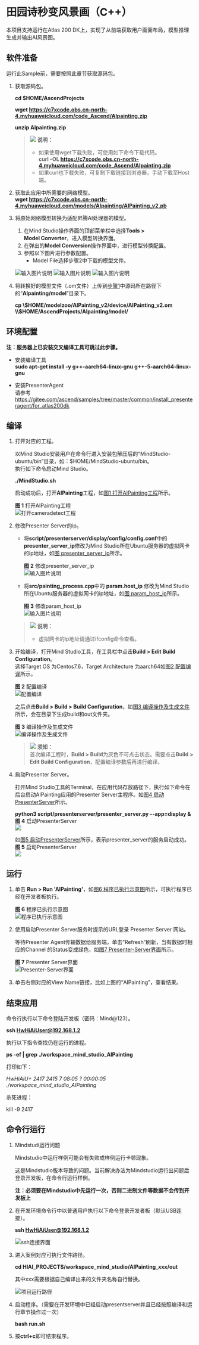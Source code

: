 # 田园诗秒变风景画（C++）<a name="ZH-CN_TOPIC_0232337690"></a>  


本项目支持运行在Atlas 200 DK上，实现了从前端获取用户画面布局，模型推理生成并输出AI风景图。 

## 软件准备<a name="zh-cn_topic_0219108795_section181111827718"></a>

运行此Sample前，需要按照此章节获取源码包。

1.  <a name="zh-cn_topic_0228757084_section8534138124114"></a>获取源码包。

    **cd $HOME/AscendProjects**  

    **wget https://c7xcode.obs.cn-north-4.myhuaweicloud.com/code_Ascend/AIpainting.zip** 
              
    **unzip AIpainting.zip**  

    >![](public_sys-resources/icon-note.gif) **说明：**   
    >- 如果使用wget下载失败，可使用如下命令下载代码。  
    **curl -OL https://c7xcode.obs.cn-north-4.myhuaweicloud.com/code_Ascend/AIpainting.zip** 
    >- 如果curl也下载失败，可复制下载链接到浏览器，手动下载至Host端。
    
2. 获取此应用中所需要的网络模型。  
     **wget https://c7xcode.obs.cn-north-4.myhuaweicloud.com/models/AIpainting/AIPainting_v2.pb** 

3. 将原始网络模型转换为适配昇腾AI处理器的模型。  

    1.  在Mind Studio操作界面的顶部菜单栏中选择**Tools \> Model Converter**，进入模型转换界面。
    2.  在弹出的**Model Conversion**操作界面中，进行模型转换配置。
    3.  参照以下图片进行参数配置。    
        -   Model File选择步骤2中下载的模型文件。

    ![输入图片说明](https://images.gitee.com/uploads/images/2020/1215/115210_76e767e8_7401379.png "屏幕截图.png")
    ![输入图片说明](https://images.gitee.com/uploads/images/2020/1215/115215_129d5395_7401379.png "屏幕截图.png")
    ![输入图片说明](https://images.gitee.com/uploads/images/2020/1215/115220_1273fa02_7401379.png "屏幕截图.png")

4.  将转换好的模型文件（.om文件）上传到[步骤1](#zh-cn_topic_0228757084_section8534138124114)中源码所在路径下的“**AIpainting/model**”目录下。
    
     **cp \\$HOME/modelzoo/AIPainting_v2/device/AIPainting_v2.om \\$HOME/AscendProjects/AIpainting/model/**  

## 环境配置   

**注：服务器上已安装交叉编译工具可跳过此步骤。**   
      
- 安装编译工具  
  **sudo apt-get install -y g++\-aarch64-linux-gnu g++\-5-aarch64-linux-gnu** 

- 安装PresenterAgent    
  请参考 https://gitee.com/ascend/samples/tree/master/common/install_presenteragent/for_atlas200dk
  

## 编译<a name="zh-cn_topic_0219108795_section3723145213347"></a>

1.  打开对应的工程。

    以Mind Studio安装用户在命令行进入安装包解压后的“MindStudio-ubuntu/bin”目录，如：$HOME/MindStudio-ubuntu/bin。  
    执行如下命令启动Mind Studio。

    **./MindStudio.sh**

    启动成功后，打开**AIPainting**工程，如[图1 打开AIPainting工程](#zh-cn_topic_0228461902_zh-cn_topic_0203223265_fig11106241192810)所示。

    **图 1**  打开AIPainting工程<a name="zh-cn_topic_0228461902_zh-cn_topic_0203223265_fig11106241192810"></a>  
    ![](figures/Mindstudio_open.png "打开cameradetect工程")

2.  修改Presenter Server的ip。  
    -  将**script/presenterserver/display/config/config.conf**中的**presenter_server_ip**修改为Mind Studio所在Ubuntu服务器的虚拟网卡的ip地址，如[图 presenter_server_ip](#zh-cn_topic_0228461902_zh-cn_topic_0203223265_fig1110624110)所示。

       **图 2**  修改presenter_server_ip<a name="zh-cn_topic_0228461902_zh-cn_topic_0203223265_fig1110624110"></a>  
       ![输入图片说明](https://images.gitee.com/uploads/images/2020/1215/120813_3612ef47_7401379.png "屏幕截图.png")      
    -  将**src/painting_process.cpp**中的 **param.host_ip** 修改为Mind Studio所在Ubuntu服务器的虚拟网卡的ip地址，如[图 param_host_ip](#zh-cn_topic_0228461902_zh-cn_topic_0203223265_fig11)所示。

       **图 3**  修改param_host_ip<a name="zh-cn_topic_0228461902_zh-cn_topic_0203223265_fig11"></a>  
       ![输入图片说明](https://images.gitee.com/uploads/images/2020/1215/120648_90302b80_7401379.png "屏幕截图.png")    

    >![](public_sys-resources/icon-note.gif) **说明：**    
    >-  虚拟网卡的ip地址请通过ifconfig命令查看。    

3.  开始编译，打开Mind Studio工具，在工具栏中点击**Build \> Edit Build Configuration**。  
    选择Target OS 为Centos7.6，Target Architecture 为aarch64如[图2 配置编译](#zh-cn_topic_0203223265_fig17414647130)所示。

    **图 2**  配置编译<a name="zh-cn_topic_0203223265_fig17414647130"></a>  
    ![](figures/配置build1.png "配置编译")  
    
    之后点击**Build \> Build \> Build Configuration**，如[图3 编译操作及生成文件](#zh-cn_topic_0203223265_fig1741464713019)所示，会在目录下生成build和out文件夹。

    **图 3**  编译操作及生成文件<a name="zh-cn_topic_0203223265_fig1741464713019"></a>  
    ![](figures/build.png "编译操作及生成文件")

    >![](public_sys-resources/icon-notice.gif) **须知：**   
    >首次编译工程时，**Build \> Build**为灰色不可点击状态。需要点击**Build \> Edit Build Configuration**，配置编译参数后再进行编译。 

4.  启动Presenter Server。

    打开Mind Studio工具的Terminal，在应用代码存放路径下，执行如下命令在后台启动AIPainting应用的Presenter Server主程序。如[图4 启动PresenterServer](#zh-cn_topic_0228461904_zh-cn_topic_0203223294_fig423515251067)所示。

    
     **python3 script/presenterserver/presenter_server.py --app=display &**   
    **图 4**  启动PresenterServer<a name="zh-cn_topic_0228461904_zh-cn_topic_0203223294_fig423515251067"></a>  
    ![](figures/present.png)
    
    如[图5 启动PresenterServer](#zh-cn_topic_0228461904_zh-cn_topic_0203223294_fig423)所示，表示presenter_server的服务启动成功。  
    **图 5**  启动PresenterServer<a name="zh-cn_topic_0228461904_zh-cn_topic_0203223294_fig423"></a>    
    ![](figures/present_ok.png)
  

## 运行<a name="zh-cn_topic_0219108795_section1620073406"></a>

1.  单击  **Run \> Run 'AIPainting'**，如[图6 程序已执行示意图](#zh-cn_topic_0203223265_fig93931954162719)所示，可执行程序已经在开发者板执行。  

    **图 6**  程序已执行示意图<a name="zh-cn_topic_0203223265_fig93931954162719"></a>  
    ![](figures/run_ok.png "程序已执行示意图")

2.  使用启动Presenter Server服务时提示的URL登录 Presenter Server 网站。

    等待Presenter Agent传输数据给服务端，单击“Refresh“刷新，当有数据时相应的Channel 的Status变成绿色，如[图7 Presenter-Server界面](#zh-cn_topic_0203223265_fig93931954155519)所示。

    **图 7**  Presenter Server界面<a name="zh-cn_topic_0228461904_zh-cn_topic_0203223294_fig113691556202312"></a>  
    ![](figures/presenter.png "Presenter-Server界面") 

3.  单击右侧对应的View Name链接，比如上图的“AIPainting”，查看结果。
 
## 结束应用

命令行执行以下命令登陆开发板（密码：Mind@123）。

**ssh HwHiAiUser@192.168.1.2**

执行以下指令查找仍在运行的进程。

**ps -ef | grep ./workspace_mind_studio_AIPainting**

打印如下：

*HwHiAiU+  2417  2415  7 08:05 ?        00:00:05 ./workspace_mind_studio_AIPainting*

杀死进程：

kill -9 2417

## 命令行运行

1. Mindstudi运行问题
    
   Mindstudio中运行样例可能会有失败或样例运行卡顿现象。
    
   这是Mindstudio版本导致的问题。当前解决办法为Mindstudio运行出问题后登录开发板，在命令行运行样例。

   **注：必须要在Mindstudio中先运行一次，否则二进制文件等数据不会传到开发板上**    

2. 在开发环境命令行中以普通用户执行以下命令登录开发者板（默认USB连接）。

    **ssh HwHiAiUser@192.168.1.2**

    ![](figures/ssh连接.png "ssh连接界面") 

3. 进入案例对应可执行文件路径。
    
    **cd HIAI_PROJECTS/workspace_mind_studio/AIPainting_xxx/out**

    其中xxx需要根据自己编译出来的文件夹名称自行替换。

    ![](figures/项目运行路径.png "项目运行路径") 

 4. 启动程序。（需要在开发环境中已经启动presentserver并且已经按照编译和运行章节操作过一次）

    **bash run.sh**

 5. 按**ctrl\+c**即可结束程序。

